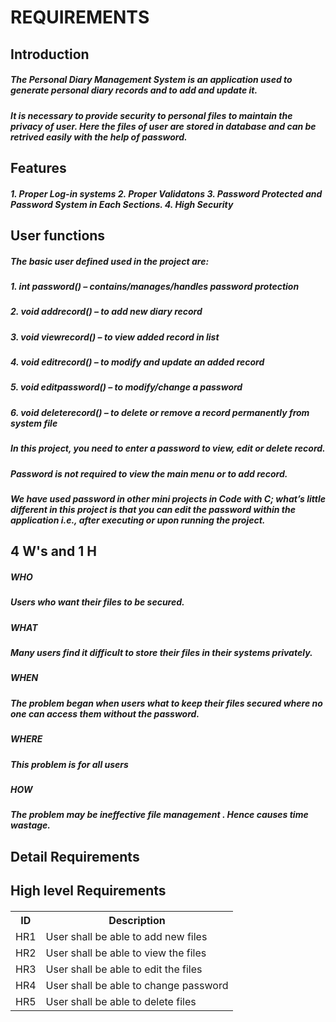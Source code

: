 <h1>REQUIREMENTS

  <h2>Introduction
  
  <h5>The Personal Diary Management System is an application used to generate personal diary records and to add and update it. 
  
   <h5>It is necessary to provide security to personal files to maintain the privacy of user. Here the files of user are stored in database and can be retrived easily with the help of password.
  
 <h2>Features
  
  <h5>1. Proper Log-in systems
      2. Proper Validatons
      3. Password Protected and Password System in Each Sections.
      4. High Security
      
  <h2> User functions
      
   <h5>The basic user defined used in the project are:
      
   <h5> 1. int password() – contains/manages/handles password protection
      <h5> 2. void addrecord() – to add new diary record
      <h5> 3. void viewrecord() – to view added record in list
      <h5> 4. void editrecord() – to modify and update an added record
      <h5> 5. void editpassword() – to modify/change a password
      <h5> 6. void deleterecord() – to delete or remove a record permanently from system file

   <h5> In this project, you need to enter a password to view, edit or delete record. 
      <h5> Password is not required to view the main menu or to add record.
      <h5> We have used password in other mini projects in Code with C; what’s little different in this project is that you can edit the password within the application i.e., after executing or upon running the project.
      
   <h2>4 W's and 1 H
      
   <h5> WHO
        <h5>Users who want their files to be secured.
        
   <h5> WHAT
        <h5>Many users find it difficult to store their files in their systems privately. 
        
   <h5> WHEN
        <h5>The problem began when users what to keep their files secured where no one can access them without the password.
       
   <h5> WHERE
        <h5>This problem is for all users
        
   <h5> HOW
        <h5>The problem may be ineffective file management . Hence causes time wastage.
        
   <h2> Detail Requirements
   
   <h2> High level Requirements
   
   <h5><table>
    <tr> 
      <th> ID </th>
      <th> Description </th>
    </tr>
    <tr>
      <td> HR1 </td>
      <td> User shall be able to add new files </td>
    </tr>
    <tr>
      <td> HR2 </td>
      <td> User shall be able to view the files </td>
    </tr>
    <tr>
      <td> HR3 </td>
      <td> User shall be able to edit the files </td>
    </tr>
     <tr>
      <td> HR4 </td>
      <td> User shall be able to change password </td>
    </tr>
    <tr>
      <td> HR5 </td>
      <td> User shall be able to delete files </td>
    </tr>
    </table>
